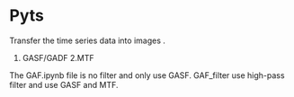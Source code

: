 # Pyts
Transfer the time series data into images .
1. GASF/GADF
2.MTF

The GAF.ipynb file is no filter and only use GASF.
GAF_filter use high-pass filter and use GASF and MTF.
